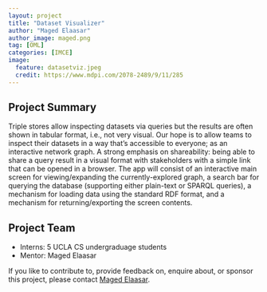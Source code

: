 ```yaml
---
layout: project
title: "Dataset Visualizer"
author: "Maged Elaasar"
author_image: maged.png
tag: [OML]
categories: [IMCE]
image:
  feature: datasetviz.jpeg
  credit: https://www.mdpi.com/2078-2489/9/11/285
---
```


## Project Summary

Triple stores allow inspecting datasets via queries but the results are often shown in tabular format, i.e., not very visual. Our hope is to allow teams to inspect their datasets in a way that’s accessible to everyone; as an interactive network graph. A strong emphasis on shareability: being able to share a query result in a visual format with stakeholders with a simple link that can be opened in a browser. The app will consist of an interactive main screen for viewing/expanding the currently-explored graph, a search bar for querying the database (supporting either plain-text or SPARQL queries), a mechanism for loading data using the standard RDF format, and a mechanism for returning/exporting the screen contents.

## Project Team

- Interns: 5 UCLA CS undergraduage students
- Mentor: Maged Elaasar

If you like to contribute to, provide feedback on, enquire about, or sponsor this project, please contact [Maged Elaasar](https://opencaesar.github.io/contributors/Maged%20Elaasar.html).